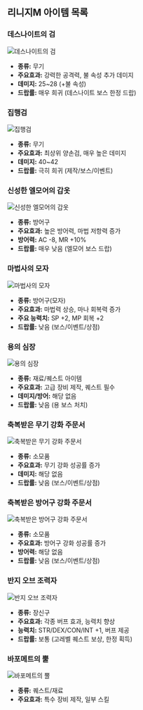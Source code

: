 ## 리니지M 아이템 목록
### 데스나이트의 검
![데스나이트의 검](https://static.inven.co.kr/image_2011/game/item/lineage/weapon/Death_Knight_Sword.png)
- **종류:** 무기
- **주요효과:** 강력한 공격력, 불 속성 추가 데미지
- **데미지:** 25~28 (+불 속성)
- **드랍률:** 매우 희귀 (데스나이트 보스 한정 드랍)

### 집행검
![집행검](https://static.inven.co.kr/image_2011/game/item/lineage/weapon/JipHaengSword.png)
- **종류:** 무기
- **주요효과:** 최상위 양손검, 매우 높은 데미지
- **데미지:** 40~42
- **드랍률:** 극히 희귀 (제작/보스/이벤트)

### 신성한 엘모어의 갑옷
![신성한 엘모어의 갑옷](https://static.inven.co.kr/image_2011/game/item/lineage/armor/HolyElmorArmor.png)
- **종류:** 방어구
- **주요효과:** 높은 방어력, 마법 저항력 증가
- **방어력:** AC -8, MR +10%
- **드랍률:** 매우 낮음 (엘모어 보스 드랍)

### 마법사의 모자
![마법사의 모자](https://static.inven.co.kr/image_2011/game/item/lineage/armor/WizardHat.png)
- **종류:** 방어구(모자)
- **주요효과:** 마법력 상승, 마나 회복력 증가
- **주요 능력치:** SP +2, MP 회복 +2
- **드랍률:** 낮음 (보스/이벤트/상점)

### 용의 심장
![용의 심장](https://static.inven.co.kr/image_2011/game/item/lineage/quest/DragonHeart.png)
- **종류:** 재료/퀘스트 아이템
- **주요효과:** 고급 장비 제작, 퀘스트 필수
- **데미지/방어:** 해당 없음
- **드랍률:** 낮음 (용 보스 처치)

### 축복받은 무기 강화 주문서
![축복받은 무기 강화 주문서](https://static.inven.co.kr/image_2011/game/item/lineage/etc/Scroll_Blessed_Weapon.png)
- **종류:** 소모품
- **주요효과:** 무기 강화 성공률 증가
- **데미지:** 해당 없음
- **드랍률:** 낮음 (보스/이벤트/상점)

### 축복받은 방어구 강화 주문서
![축복받은 방어구 강화 주문서](https://static.inven.co.kr/image_2011/game/item/lineage/etc/Scroll_Blessed_Armor.png)
- **종류:** 소모품
- **주요효과:** 방어구 강화 성공률 증가
- **방어력:** 해당 없음
- **드랍률:** 낮음 (보스/이벤트/상점)

### 반지 오브 조력자
![반지 오브 조력자](https://static.inven.co.kr/image_2011/game/item/lineage/accessory/HelperRing.png)
- **종류:** 장신구
- **주요효과:** 각종 버프 효과, 능력치 향상
- **능력치:** STR/DEX/CON/INT +1, 버프 제공
- **드랍률:** 보통 (고레벨 퀘스트 보상, 한정 획득)

### 바포메트의 뿔
![바포메트의 뿔](https://static.inven.co.kr/image_2011/game/item/lineage/quest/BaphometHorn.png)
- **종류:** 퀘스트/재료
- **주요효과:** 특수 장비 제작, 일부 스킬